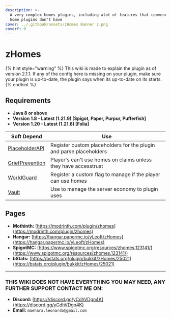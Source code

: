 ```yaml
---
description: >-
  A very complex homes plugins, including alot of features that convencional
  home plugins don't have
cover: ../.gitbook/assets/zHomes Banner 2.png
coverY: 0
---
```


# zHomes

{% hint style="warning" %}
‎This wiki is made to explain the plugin as of version 2.1.1. If any of the config here is missing on your plugin, make sure your plugin is up-to-date, the plugin says when its up-to-date on its starts.
{% endhint %}

## Requirements

* **Java 8 or above**
* **Version 1.8 - Latest (1.21.9) \[Spigot, Paper, Purpur, Pufferfish]**
* **Version 1.20 - Latest (1.21.8) \[Folia]**

| Soft Depend                                                               | Use                                                                |
| ------------------------------------------------------------------------- | ------------------------------------------------------------------ |
| [PlaceholderAPI](https://www.spigotmc.org/resources/placeholderapi.6245/) | Register custom placeholders for the plugin and parse placeholders |
| [GriefPrevention](https://modrinth.com/plugin/griefprevention)            | Player's can't use homes on claims unless they have accesstrust    |
| [WorldGuard](https://modrinth.com/plugin/worldguard)                      | Register a custom flag to manage if the player can use homes       |
| [Vault](https://www.spigotmc.org/resources/vault.34315/)                  | Use to manage the server economy to plugin uses                    |

## Pages <a href="#pages" id="pages"></a>

* **Mothinth:** [https://modrinth.com/plugin/zhomes](https://modrinth.com/plugin/zhomes)
* **Hangar:** [https://hangar.papermc.io/yLeoft/zHomes](https://hangar.papermc.io/yLeoft/zHomes)
* **SpigotMC:** [https://www.spigotmc.org/resources/zhomes.123141/](https://www.spigotmc.org/resources/zhomes.123141/)
* **bStats:** [https://bstats.org/plugin/bukkit/zHomes/25021](https://bstats.org/plugin/bukkit/zHomes/25021)

***

### **THIS WIKI DOES NOT HAVE EVERYTHING YOU MAY NEED, ANY FURTHER SUPPORT CONTACT ME ON:**

* **Discord:** [https://discord.gg/yCdhVDgn4K](https://discord.gg/yCdhVDgn4K)
* **Email:** `maehara.leonardo@gmail.com`

<figure><img src="https://bstats.org/signatures/bukkit/zHomes.svg" alt=""><figcaption></figcaption></figure>
